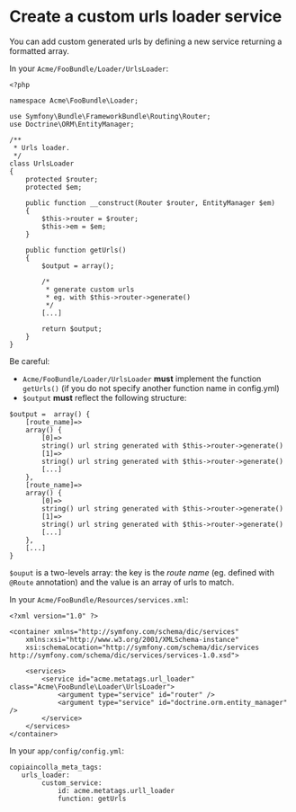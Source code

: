 # Create a custom urls loader service

You can add custom generated urls by defining a new service returning a formatted array.

In your `Acme/FooBundle/Loader/UrlsLoader`:

```
<?php

namespace Acme\FooBundle\Loader;

use Symfony\Bundle\FrameworkBundle\Routing\Router;
use Doctrine\ORM\EntityManager;

/**
 * Urls loader.
 */
class UrlsLoader
{
    protected $router;
    protected $em;

    public function __construct(Router $router, EntityManager $em)
    {
        $this->router = $router;
        $this->em = $em;
    }

    public function getUrls()
    {
        $output = array();
        
        /*
         * generate custom urls
         * eg. with $this->router->generate()
         */
        [...]
        
        return $output;
    }
}

```

Be careful:
- `Acme/FooBundle/Loader/UrlsLoader` __must__ implement the function `getUrls()` (if you do not specify another function name in config.yml)
- `$output` __must__ reflect the following structure:

```
$output =  array() {
    [route_name]=>
    array() {
        [0]=>
        string() url string generated with $this->router->generate()
        [1]=>
        string() url string generated with $this->router->generate()
        [...]
    },
    [route_name]=>
    array() {
        [0]=>
        string() url string generated with $this->router->generate()
        [1]=>
        string() url string generated with $this->router->generate()
        [...]
    },
    [...]
}
```

`$ouput` is a two-levels array: the key is the *route name* (eg. defined with `@Route` annotation) and the value is an array of urls to match.

In your `Acme/FooBundle/Resources/services.xml`:

```
<?xml version="1.0" ?>

<container xmlns="http://symfony.com/schema/dic/services"
    xmlns:xsi="http://www.w3.org/2001/XMLSchema-instance"
    xsi:schemaLocation="http://symfony.com/schema/dic/services http://symfony.com/schema/dic/services/services-1.0.xsd">

    <services>
        <service id="acme.metatags.url_loader" class="Acme\FooBundle\Loader\UrlsLoader">
            <argument type="service" id="router" />
            <argument type="service" id="doctrine.orm.entity_manager" />
        </service>
    </services>
</container>

```

In your `app/config/config.yml`:

```
copiaincolla_meta_tags:
   urls_loader:
        custom_service:
            id: acme.metatags.urll_loader
            function: getUrls
```
